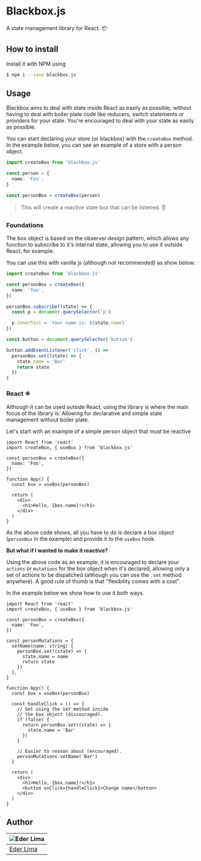 # Blackbox.js

A state management library for React. 📦

## How to install

Install it with NPM using

```sh
$ npm i --save blackbox.js
```

## Usage

Blackbox aims to deal with state inside React as easily as possible, without having to deal with boiler plate code like reducers, switch statements or providers for your state. You're encouraged to deal with your state as easily as possible.

You can start declaring your store (or blackbox) with the `createBox` method. In the example below, you can see an example of a store with a person object.

```ts
import createBox from 'blackbox.js'

const person = {
  name: 'Foo',
}

const personBox = createBox(person)
```

> This will create a reactive state box that can be listened. 👂

### Foundations

The box object is based on the observer design pattern, which allows any function to subscribe to it's internal state, allowing you to use it outside React, for example.

You can use this with vanilla js (although not recommended) as show below:

```ts
import createBox from 'blackbox.js'

const personBox = createBox({
  name: 'foo',
})

personBox.subscribe((state) => {
  const p = document.querySelector('p')

  p.innerText = `Your name is: ${state.name}`
})

const button = document.querySelector('button')

button.addEventListener('click', () =>
  personBox.set((state) => {
    state.name = 'Bar'
    return state
  })
)
```

### React ⚛️

Although it can be used outside React, using the library is where the main focus of the library is: Allowing for declarative and simple state management without boiler plate.

Let's start with an example of a simple person object that must be reactive

```tsx
import React from 'react'
import createBox, { useBox } from 'blackbox.js'

const personBox = createBox({
  name: 'Foo',
})

function App() {
  const box = useBox(personBox)

  return (
    <div>
      <h1>Hello, {box.name}!</h1>
    </div>
  )
}
```

As the above code shows, all you have to do is declare a box object (`personBox` in the example) and provide it to the `useBox` hook.

**But what if I wanted to make it reactive?**

Using the above code as an example, it is encouraged to declare your `actions` or `mutations` for the box object when it's declared, allowing only a set of actions to be dispatched (although you can use the `.set` method anywhere). A good rule of thumb is that "flexibility comes with a cost".

In the example below we show how to use it both ways.

```tsx
import React from 'react'
import createBox, { useBox } from 'blackbox.js'

const personBox = createBox({
  name: 'Foo',
})

const personMutations = {
  setName(name: string) {
    personBox.set((state) => {
      state.name = name
      return state
    })
  },
}

function App() {
  const box = useBox(personBox)

  const handleClick = () => {
    // Set using the set method inside
    // the box object (discouraged).
    if (false) {
      return personBox.set((state) => {
        state.name = 'Bar'
      })
    }

    // Easier to reason about (encouraged).
    personMutations.setName('Bar')
  }

  return (
    <div>
      <h1>Hello, {box.name}!</h1>
      <button onClick={handleClick}>Change name</button>
    </div>
  )
}
```

## Author

| ![Eder Lima](https://github.com/asynched.png?size=100) |
| ------------------------------------------------------ |
| [Eder Lima](https://github.com/asynched)               |
